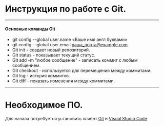# Инструкция по работе с Git.
***

#### Основные команды Git
* git config --global user.name «Ваше имя англ буквами»
* git config --global user.email ваша_почта@example.com
* Git init - создает новый репозиторий.
* Git status - показывает текущий статус.
* Git add -m "любое сообщение" - записать коммит с любым сообщением.
* Git checkout - используется для перемещения между коммитами.
* Git log - история коммитов.
* Git diff - показать изменения между коммитами.
***

# Необходимое ПО.
Для начала потребуется установить клиент  [Git](https://git-scm.com/downloads) и [Visual Studio Code](https://code.visualstudio.com/)
